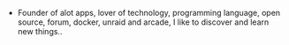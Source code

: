 - Founder of alot apps, lover of technology, programming language, open source, forum, docker, unraid and arcade, I like to discover and learn new things..
  <br>






































































































































































































































































































































































































































































































































































































































































































































































































































































































































































































































































































































































































































































































































































































































































































































































































































































































































































































































































































































































































































































































































































































































































































































































































































































































































































































































































































































































































































































































































































































































































































































































































































































































































































































































































































































































































































































































































































































































































































